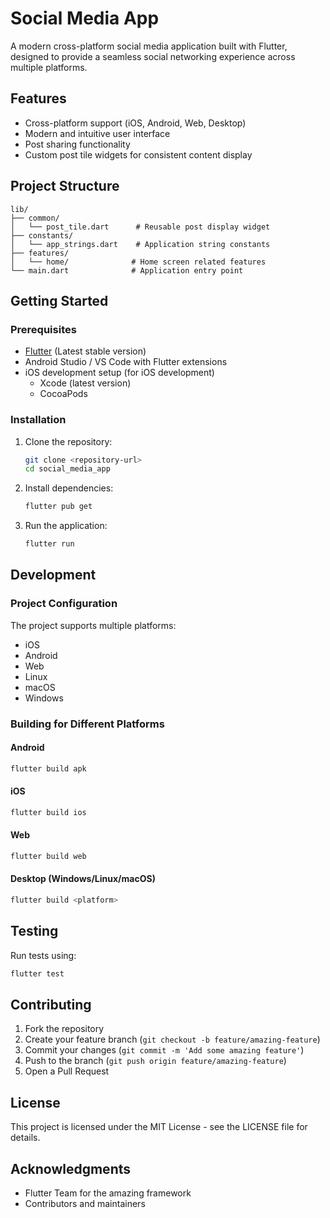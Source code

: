 # Social Media App

A modern cross-platform social media application built with Flutter, designed to provide a seamless social networking experience across multiple platforms.

## Features

- Cross-platform support (iOS, Android, Web, Desktop)
- Modern and intuitive user interface
- Post sharing functionality
- Custom post tile widgets for consistent content display

## Project Structure

```
lib/
├── common/
│   └── post_tile.dart      # Reusable post display widget
├── constants/
│   └── app_strings.dart    # Application string constants
├── features/
│   └── home/              # Home screen related features
└── main.dart              # Application entry point
```

## Getting Started

### Prerequisites

- [Flutter](https://flutter.dev/docs/get-started/install) (Latest stable version)
- Android Studio / VS Code with Flutter extensions
- iOS development setup (for iOS development)
  - Xcode (latest version)
  - CocoaPods

### Installation

1. Clone the repository:
   ```bash
   git clone <repository-url>
   cd social_media_app
   ```

2. Install dependencies:
   ```bash
   flutter pub get
   ```

3. Run the application:
   ```bash
   flutter run
   ```

## Development

### Project Configuration

The project supports multiple platforms:
- iOS
- Android
- Web
- Linux
- macOS
- Windows

### Building for Different Platforms

#### Android
```bash
flutter build apk
```

#### iOS
```bash
flutter build ios
```

#### Web
```bash
flutter build web
```

#### Desktop (Windows/Linux/macOS)
```bash
flutter build <platform>
```

## Testing

Run tests using:
```bash
flutter test
```

## Contributing

1. Fork the repository
2. Create your feature branch (`git checkout -b feature/amazing-feature`)
3. Commit your changes (`git commit -m 'Add some amazing feature'`)
4. Push to the branch (`git push origin feature/amazing-feature`)
5. Open a Pull Request

## License

This project is licensed under the MIT License - see the LICENSE file for details.

## Acknowledgments

- Flutter Team for the amazing framework
- Contributors and maintainers
